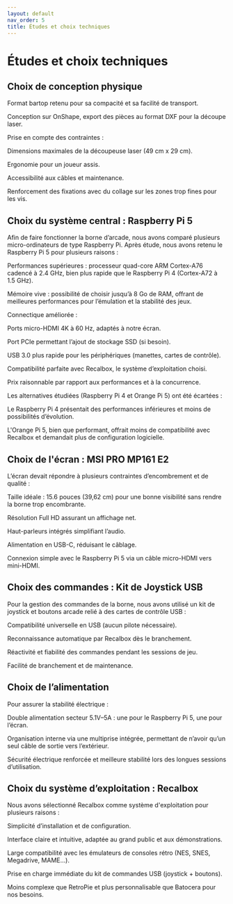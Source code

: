 ```yaml
---
layout: default
nav_order: 5
title: Études et choix techniques
---
```


# Études et choix techniques

## Choix de conception physique

Format bartop retenu pour sa compacité et sa facilité de transport.

Conception sur OnShape, export des pièces au format DXF pour la découpe laser.

Prise en compte des contraintes :

Dimensions maximales de la découpeuse laser (49 cm x 29 cm).

Ergonomie pour un joueur assis.

Accessibilité aux câbles et maintenance.

Renforcement des fixations avec du collage sur les zones trop fines pour les vis.

## Choix du système central : Raspberry Pi 5

Afin de faire fonctionner la borne d’arcade, nous avons comparé plusieurs micro-ordinateurs de type Raspberry Pi. Après étude, nous avons retenu le Raspberry Pi 5 pour plusieurs raisons :

Performances supérieures : processeur quad-core ARM Cortex-A76 cadencé à 2.4 GHz, bien plus rapide que le Raspberry Pi 4 (Cortex-A72 à 1.5 GHz).

Mémoire vive : possibilité de choisir jusqu’à 8 Go de RAM, offrant de meilleures performances pour l’émulation et la stabilité des jeux.

Connectique améliorée :

Ports micro-HDMI 4K à 60 Hz, adaptés à notre écran.

Port PCIe permettant l’ajout de stockage SSD (si besoin).

USB 3.0 plus rapide pour les périphériques (manettes, cartes de contrôle).

Compatibilité parfaite avec Recalbox, le système d’exploitation choisi.

Prix raisonnable par rapport aux performances et à la concurrence.

Les alternatives étudiées (Raspberry Pi 4 et Orange Pi 5) ont été écartées :

Le Raspberry Pi 4 présentait des performances inférieures et moins de possibilités d’évolution.

L'Orange Pi 5, bien que performant, offrait moins de compatibilité avec Recalbox et demandait plus de configuration logicielle.

## Choix de l'écran : MSI PRO MP161 E2

L’écran devait répondre à plusieurs contraintes d’encombrement et de qualité :

Taille idéale : 15.6 pouces (39,62 cm) pour une bonne visibilité sans rendre la borne trop encombrante.

Résolution Full HD assurant un affichage net.

Haut-parleurs intégrés simplifiant l’audio.

Alimentation en USB-C, réduisant le câblage.

Connexion simple avec le Raspberry Pi 5 via un câble micro-HDMI vers mini-HDMI.

## Choix des commandes : Kit de Joystick USB

Pour la gestion des commandes de la borne, nous avons utilisé un kit de joystick et boutons arcade relié à des cartes de contrôle USB :

Compatibilité universelle en USB (aucun pilote nécessaire).

Reconnaissance automatique par Recalbox dès le branchement.

Réactivité et fiabilité des commandes pendant les sessions de jeu.

Facilité de branchement et de maintenance.

## Choix de l’alimentation

Pour assurer la stabilité électrique :

Double alimentation secteur 5.1V–5A : une pour le Raspberry Pi 5, une pour l’écran.

Organisation interne via une multiprise intégrée, permettant de n’avoir qu’un seul câble de sortie vers l’extérieur.

Sécurité électrique renforcée et meilleure stabilité lors des longues sessions d’utilisation.

## Choix du système d’exploitation : Recalbox

Nous avons sélectionné Recalbox comme système d'exploitation pour plusieurs raisons :

Simplicité d’installation et de configuration.

Interface claire et intuitive, adaptée au grand public et aux démonstrations.

Large compatibilité avec les émulateurs de consoles rétro (NES, SNES, Megadrive, MAME...).

Prise en charge immédiate du kit de commandes USB (joystick + boutons).

Moins complexe que RetroPie et plus personnalisable que Batocera pour nos besoins.

